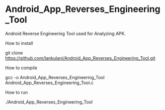 # Android_App_Reverses_Engineering_Tool
Android Reverse Engineering Tool used for Analyzing APK.

How to install

git clone https://github.com/Iankulani/Android_App_Reverses_Engineering_Tool.git

How to compile

gcc -o Android_App_Reverses_Engineering_Tool Android_App_Reverses_Engineering_Tool.c

How to run

./Android_App_Reverses_Engineering_Tool


